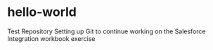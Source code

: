 # hello-world
Test Repository
Setting up Git to continue working on the Salesforce Integration workbook exercise
